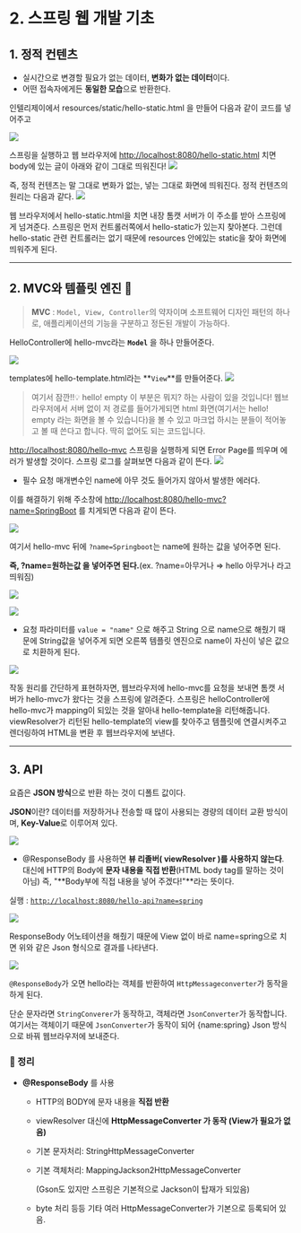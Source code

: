 # 2. 스프링 웹 개발 기초




## 1. 정적 컨텐츠

- 실시간으로 변경할 필요가 없는 데이터, **변화가 없는 데이터**이다.
- 어떤 접속자에게든 **동일한 모습**으로 반환한다.

인텔리제이에서 resources/static/hello-static.html 을 만들어 다음과 같이 코드를 넣어주고

![](https://images.velog.io/images/kimtae9217/post/3d6d102f-f581-4391-adc8-62919ab93c82/Untitled.png)

스프링을 실행하고 웹 브라우저에 [http://localhost:8080/hello-static.html](http://localhost:8080/hello-static.html) 치면 body에 있는 글이 아래와 같이 그대로 띄워진다!
![](https://images.velog.io/images/kimtae9217/post/f0b60010-ffa0-4bc7-9970-8084eb8474ff/Untitled%201.png)

즉, 정적 컨텐츠는 말 그대로 변화가 없는, 넣는 그대로 화면에 띄워진다.
정적 컨텐츠의 원리는 다음과 같다.
![](https://images.velog.io/images/kimtae9217/post/5233915c-24fd-4d9f-9c7c-cfdaefe40381/Untitled%202.png)

웹 브라우저에서 hello-static.html을 치면 내장 톰캣 서버가 이 주소를 받아 스프링에게 넘겨준다. 스프링은 먼저 컨트롤러쪽에서 hello-static가 있는지 찾아본다. 그런데 hello-static 관련 컨트롤러는 없기 때문에 resources 안에있는 static을 찾아 화면에 띄워주게 된다.

---

## 2. MVC와 템플릿 엔진 🙂

> **MVC** : `Model, View, Controller`의 약자이며 소프트웨어 디자인 패턴의 하나로, 애플리케이션의 기능을 구분하고 정돈된 개발이 가능하다.

HelloController에 hello-mvc라는 **`Model`** 을 하나 만들어준다.

![](https://images.velog.io/images/kimtae9217/post/157e3203-48d7-44f2-83bc-36d08b7964e4/Untitled%203.png)

templates에 hello-template.html라는 **`View`**를 만들어준다.
![](https://images.velog.io/images/kimtae9217/post/a6066204-d471-4512-aaab-9d024bd6d437/Untitled%204.png)

> 여기서 잠깐!!💡
> hello! empty 이 부분은 뭐지? 하는 사람이 있을 것입니다!
> 웹브라우저에서 서버 없이 저 경로를 들어가게되면 html 화면(여기서는 hello! empty 라는 화면을 볼 수 있습니다)을 볼 수 있고 마크업 하시는 분들이 적어놓고 볼 때 쓴다고 합니다. 딱히 없어도 되는 코드입니다.  

[http://localhost:8080/hello-mvc](http://localhost:8080/hello-mvc) 스프링을 실행하게 되면 Error Page를 띄우며 에러가 발생할 것이다. 스프링 로그를 살펴보면 다음과 같이 뜬다.
![](https://images.velog.io/images/kimtae9217/post/55c035d5-bfc6-450c-9996-437a9ced65f5/Untitled%205.png)

- 필수 요청 매개변수인 name에 아무 것도 들어가지 않아서 발생한 에러다.

이를 해결하기 위해 주소창에 [http://localhost:8080/hello-mvc?name=SpringBoot](http://localhost:8080/hello-mvc?name=SpringBoot) 를 치게되면 다음과 같이 뜬다. 

![](https://images.velog.io/images/kimtae9217/post/b82d723d-e20e-43bf-8bfa-d643c3d2ed0d/Untitled%206.png)

여기서 hello-mvc 뒤에 `?name=Springboot`는 name에 원하는 값을 넣어주면 된다.

**즉,  ?name=원하는값 을 넣어주면 된다.**(ex. ?name=아무거나 ⇒ hello 아무거나 라고 띄워짐)

![](https://images.velog.io/images/kimtae9217/post/771d525e-8ffb-46ea-8ab1-cf252d53a062/Untitled%207.png)

![](https://images.velog.io/images/kimtae9217/post/326dab3c-8362-4e5f-9851-4492b1f167c2/Untitled%208.png)

- 요청 파라미터를  `value = "name"` 으로 해주고 String 으로 name으로 해줬기 때문에 String값을 넣어주게 되면 오른쪽 템플릿 엔진으로 name이 자신이 넣은 값으로 치환하게 된다.

![](https://images.velog.io/images/kimtae9217/post/38c75313-659d-47de-8479-75e8b0ab5bdc/Untitled%209.png)

작동 원리를 간단하게 표현하자면, 웹브라우저에 hello-mvc를 요청을 보내면 톰캣 서버가 hello-mvc가 왔다는 것을 스프링에 알려준다.  스프링은 helloController에 hello-mvc가 mapping이 되있는 것을 알아내 hello-template을 리턴해줍니다. viewResolver가 리턴된 hello-template의 view를 찾아주고 템플릿에 연결시켜주고 렌더링하여 HTML을 변환 후 웹브라우저에 보낸다.

---

## 3. API

요즘은 **JSON 방식**으로 반환 하는 것이 디폴트 값이다.

**JSON**이란? 데이터를 저장하거나 전송할 때 많이 사용되는 경량의 데이터 교환 방식이며,
**Key-Value**로 이루어져 있다.

![](https://images.velog.io/images/kimtae9217/post/1356bb0b-4ec3-4c94-a194-dd69e75b7a4e/Untitled%2010.png)
- @ResponseBody 를 사용하면 **뷰 리졸버( viewResolver )를 사용하지 않는다**.
  대신에 HTTP의 Body에 **문자 내용을 직접 반환**(HTML body tag를 말하는 것이 아님)
  즉, "**Body부에 직접 내용을 넣어 주겠다!"**라는 뜻이다.

실행 : [`http://localhost:8080/hello-api?name=spring`](http://localhost:8080/hello-api?name=spring) 

![](https://images.velog.io/images/kimtae9217/post/f012643f-49f2-45cf-ad12-fb4d324b216c/Untitled%2011.png)

ResponseBody 어노테이션을 해줬기 때문에 View 없이 바로 name=spring으로 치면 위와 같은 Json 형식으로 결과를 나타낸다.

![](https://images.velog.io/images/kimtae9217/post/8d176ad3-bd3a-4a3b-917b-92b2170cf35e/Untitled%2012.png)

`@ResponseBody`가 오면 hello라는 객체를 반환하여 `HttpMessageconverter`가 동작을 하게 된다.

단순 문자라면 `StringConverer`가 동작하고, 객체라면 `JsonConverter`가 동작합니다. 여기서는 객체이기 때문에 `JsonConverter`가 동작이 되어 {name:spring} Json 방식으로 바꿔 웹브라우저에 보내준다.

### 📖 정리

- **@ResponseBody** 를 사용

  - HTTP의 BODY에 문자 내용을 **직접 반환**

  - viewResolver 대신에 **HttpMessageConverter 가 동작 (View가 필요가 없음)**

  - 기본 문자처리: StringHttpMessageConverter

  - 기본 객체처리: MappingJackson2HttpMessageConverter

    (Gson도 있지만 스프링은 기본적으로 Jackson이 탑재가 되있음)

  - byte 처리 등등 기타 여러 HttpMessageConverter가 기본으로 등록되어 있음.